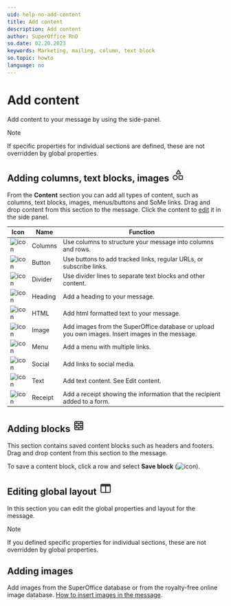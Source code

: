 ```yaml
---
uid: help-no-add-content
title: Add content
description: Add content
author: SuperOffice RnD
so.date: 02.20.2023
keywords: Marketing, mailing, column, text block
so.topic: howto
language: no
---
```


# Add content

Add content to your message by using the side-panel.

> [!NOTE]
> If specific properties for individual sections are defined, these are not overridden by global properties.

## Adding columns, text blocks, images ![icon][img1]

From the **Content** section you can add all types of content, such as columns, text blocks, images, menus/buttons and SoMe links. Drag and drop content from this section to the message. Click the content to [edit][2] it in the side panel.

| Icon | Name | Function |
|------|------|----------|
| ![icon][img2] | Columns | Use columns to structure your message into columns and rows. |
| ![icon][img3] | Button | Use buttons to add tracked links, regular URLs, or subscribe links. |
| ![icon][img4] | Divider | Use divider lines to separate text blocks and other content. |
| ![icon][img5] | Heading | Add a heading to your message. |
| ![icon][img6] | HTML| Add html formatted text to your message. |
| ![icon][img7] | Image | Add images from the SuperOffice database or upload you own images. Insert images in the message. |
| ![icon][img8] | Menu | Add a menu with multiple links. |
| ![icon][img9] | Social | Add links to social media. |
| ![icon][img10] | Text | Add text content. See Edit content. |
| ![icon][img11] | Receipt | Add a receipt showing the information that the recipient added to a form. |

## Adding blocks ![icon][img12]

This section contains saved content blocks such as headers and footers. Drag and drop content from this section to the message.

To save a content block, click a row and select **Save block** (![icon][img13]).

## Editing global layout ![icon][img14]

In this section you can edit the global properties and layout for the message.

> [!NOTE]
> If you defined specific properties for individual sections, these are not overridden by global properties.

## Adding images

Add images from the SuperOffice database or from the royalty-free online image database. [How to insert images in the message][1].

<!-- Referenced links -->
[1]: insert-images-in-message.md
[2]: edit-paragraph.md

<!-- Referenced images -->
[img1]: ../../../media/icons/marketing-and-forms/side-panel-content.png
[img2]: ../../../media/icons/marketing-and-forms/side-panel-content-columns.png
[img3]: ../../../media/icons/marketing-and-forms/side-panel-content-button.png
[img4]: ../../../media/icons/marketing-and-forms/side-panel-content-divider.png
[img5]: ../../../media/icons/marketing-and-forms/side-panel-content-heading.png
[img6]: ../../../media/icons/marketing-and-forms/side-panel-content-html.png
[img7]: ../../../media/icons/marketing-and-forms/side-panel-content-image.png
[img8]: ../../../media/icons/marketing-and-forms/side-panel-content-menu.png
[img9]: ../../../media/icons/marketing-and-forms/side-panel-content-social.png
[img10]: ../../../media/icons/marketing-and-forms/side-panel-content-text.png
[img11]: ../../../media/icons/marketing-and-forms/side-panel-content-receipt.png
[img12]: ../../../media/icons/marketing-and-forms/side-panel-blocks.png
[img13]: ../../../media/icons/marketing-and-forms/save-block.png
[img14]: ../../../media/icons/marketing-and-forms/side-panel-body.png

